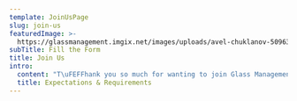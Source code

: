 ```yaml
---
template: JoinUsPage
slug: join-us
featuredImage: >-
  https://glassmanagement.imgix.net/images/uploads/avel-chuklanov-509630-unsplash.png
subTitle: Fill the Form
title: Join Us
intro:
  content: "T\uFEFFhank you so much for wanting to join Glass Management - if you're interested, please fill in your details below. However, please note that a lot of our age groups are currently full. \n\nPlease be aware that ONLY successful applicants will be contacted due to the high volume of emails we receive. If you are NOT successful, you will NOT receive a reply. \n\nIf you have a question regarding your application, please contact us via email only. \n\nYou MUST be reliable, have your own transport and be available at short notice between Monday - Friday, during business hours. \n\nPlease don't forget to let us know your location. We are now taking talent from the Gold Coast, Northern New South Wales, Brisbane and Melbourne."
  title: Expectations & Requirements
---
```


